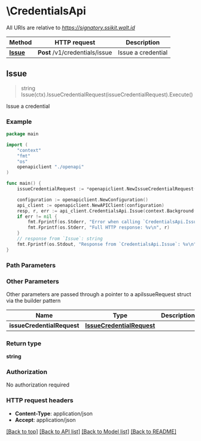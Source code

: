 # \CredentialsApi

All URIs are relative to *https://signatory.ssikit.walt.id*

Method | HTTP request | Description
------------- | ------------- | -------------
[**Issue**](CredentialsApi.md#Issue) | **Post** /v1/credentials/issue | Issue a credential



## Issue

> string Issue(ctx).IssueCredentialRequest(issueCredentialRequest).Execute()

Issue a credential

### Example

```go
package main

import (
    "context"
    "fmt"
    "os"
    openapiclient "./openapi"
)

func main() {
    issueCredentialRequest := *openapiclient.NewIssueCredentialRequest("TemplateId_example", *openapiclient.NewProofConfig("IssuerDid_example", "ProofType_example")) // IssueCredentialRequest |  (optional)

    configuration := openapiclient.NewConfiguration()
    api_client := openapiclient.NewAPIClient(configuration)
    resp, r, err := api_client.CredentialsApi.Issue(context.Background()).IssueCredentialRequest(issueCredentialRequest).Execute()
    if err != nil {
        fmt.Fprintf(os.Stderr, "Error when calling `CredentialsApi.Issue``: %v\n", err)
        fmt.Fprintf(os.Stderr, "Full HTTP response: %v\n", r)
    }
    // response from `Issue`: string
    fmt.Fprintf(os.Stdout, "Response from `CredentialsApi.Issue`: %v\n", resp)
}
```

### Path Parameters



### Other Parameters

Other parameters are passed through a pointer to a apiIssueRequest struct via the builder pattern


Name | Type | Description  | Notes
------------- | ------------- | ------------- | -------------
 **issueCredentialRequest** | [**IssueCredentialRequest**](IssueCredentialRequest.md) |  | 

### Return type

**string**

### Authorization

No authorization required

### HTTP request headers

- **Content-Type**: application/json
- **Accept**: application/json

[[Back to top]](#) [[Back to API list]](../README.md#documentation-for-api-endpoints)
[[Back to Model list]](../README.md#documentation-for-models)
[[Back to README]](../README.md)

